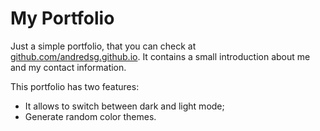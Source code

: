 # My Portfolio
Just a simple portfolio, that you can check at [github.com/andredsg.github.io](https://github.com/andredsg.github.io). It contains a small introduction about me and my contact information. 

This portfolio has two features: 
* It allows to switch between dark and light mode;
* Generate random color themes.